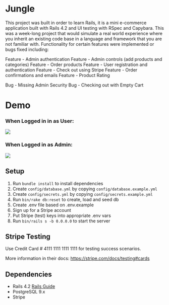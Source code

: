 # Jungle

This project was built in order to learn Rails, it is a mini e-commerce application built with Rails 4.2 and UI testing with RSpec and Capybara. This was a week-long project that would simulate a real world experience where you inherit an existing code base in a language and framework that you are not familiar with. Functionality for certain features were implemented or bugs fixed including:

Feature - Admin authentication
Feature - Admin controls (add products and categories)
Feature - Order products
Feature - User registration and authentication
Feature - Check out using Stripe
Feature - Order confirmations and emails
Feature - Product Rating

Bug - Missing Admin Security
Bug - Checking out with Empty Cart

# Demo
### When Logged in in as User:
![](https://github.com/asmxali/Jungle/blob/master/Jungle.gif)
### When Logged in as Admin:
![](https://github.com/asmxali/Jungle/blob/master/Jungle2.gif)
## Setup

1. Run `bundle install` to install dependencies
2. Create `config/database.yml` by copying `config/database.example.yml`
3. Create `config/secrets.yml` by copying `config/secrets.example.yml`
4. Run `bin/rake db:reset` to create, load and seed db
5. Create .env file based on .env.example
6. Sign up for a Stripe account
7. Put Stripe (test) keys into appropriate .env vars
8. Run `bin/rails s -b 0.0.0.0` to start the server

## Stripe Testing

Use Credit Card # 4111 1111 1111 1111 for testing success scenarios.

More information in their docs: <https://stripe.com/docs/testing#cards>

## Dependencies

* Rails 4.2 [Rails Guide](http://guides.rubyonrails.org/v4.2/)
* PostgreSQL 9.x
* Stripe
